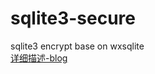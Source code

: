# sqlite3-secure
sqlite3 encrypt base on wxsqlite  
[详细描述-blog](http://www.cnblogs.com/luweimy/p/4214663.html)
